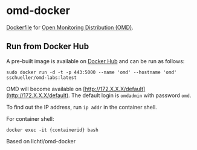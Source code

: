 omd-docker
==========

[Dockerfile](https://www.docker.com) for [Open Monitoring Distribution (OMD)](http://omdistro.org).

Run from Docker Hub
-------------------

A pre-built image is available on [Docker Hub](https://hub.docker.com/r/sschueller/omd-labs/) and can be run as follows:

    sudo docker run -d -t -p 443:5000 --name 'omd' --hostname 'omd' sschueller/omd-labs:latest

OMD will become available on [http://172.X.X.X/default](http://172.X.X.X/default).
The default login is `omdadmin` with password `omd`.

To find out the IP address, run `ip addr` in the container shell.

For container shell:

    docker exec -it {containerid} bash

Based on lichti/omd-docker



